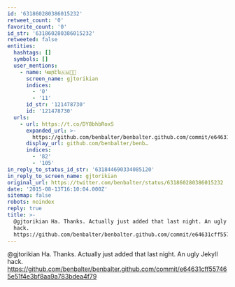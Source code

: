 ```yaml
---
id: '631860280386015232'
retweet_count: '0'
favorite_count: '0'
id_str: '631860280386015232'
retweeted: false
entities:
  hashtags: []
  symbols: []
  user_mentions:
    - name: Կարէն🇦🇲🌹🏁
      screen_name: gjtorikian
      indices:
        - '0'
        - '11'
      id_str: '121478730'
      id: '121478730'
  urls:
    - url: https://t.co/DY8bhbRoxS
      expanded_url: >-
        https://github.com/benbalter/benbalter.github.com/commit/e64631cff557465e51f4e3bf8aa9a783bdea4f79
      display_url: github.com/benbalter/benb…
      indices:
        - '82'
        - '105'
in_reply_to_status_id_str: '631844690334085120'
in_reply_to_screen_name: gjtorikian
original_url: https://twitter.com/benbalter/status/631860280386015232
date: '2015-08-13T16:10:04.000Z'
sitemap: false
robots: noindex
reply: true
title: >-
  @gjtorikian Ha. Thanks. Actually just added that last night. An ugly Jekyll
  hack.
  https://github.com/benbalter/benbalter.github.com/commit/e64631cff557465e51f4e3bf8aa9a783bdea4f79
---
```


@gjtorikian Ha. Thanks. Actually just added that last night. An ugly Jekyll hack. https://github.com/benbalter/benbalter.github.com/commit/e64631cff557465e51f4e3bf8aa9a783bdea4f79